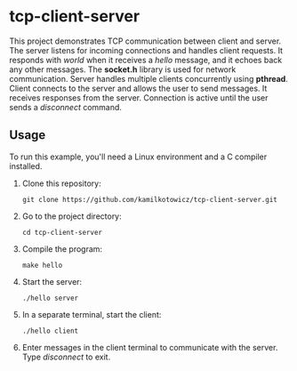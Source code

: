 # tcp-client-server

This project demonstrates TCP communication between client and server. 
The server listens for incoming connections and handles client requests. It responds with <i>world</i> when it receives a <i>hello</i> message, and it echoes back any other messages.
The **socket.h** library is used for network communication.
Server handles multiple clients concurrently using **pthread**.
Client connects to the server and allows the user to send messages. It receives responses from the server. Connection is active until the user sends a <i>disconnect</i> command.

<h2> Usage </h2>
To run this example, you'll need a Linux environment and a C compiler installed.
<ol>
  <li>
    Clone this repository:
    
    git clone https://github.com/kamilkotowicz/tcp-client-server.git
  </li>

  <li>
    Go to the project directory:
    
    cd tcp-client-server
  </li>

  <li>
    Compile the program:

    make hello
  </li>

  <li>
    Start the server:

    ./hello server
  </li>

  <li>
    In a separate terminal, start the client:

    ./hello client
  </li>

  <li>
    Enter messages in the client terminal to communicate with the server. Type <i>disconnect</i> to exit.
  </li>
</ol>
